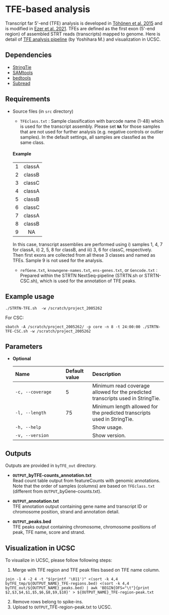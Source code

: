 # TFE-based analysis

Transcript far 5'-end (TFE) analysis is developed in [Töhönen et al. 2015](https://doi.org/10.1038/ncomms9207) and is modified in [Ezer et al. 2021](https://doi.org/10.1016/j.xpro.2021.100995). TFEs are defined as the first exon (5'-end region) of assembled STRT reads (transcripts) mapped to genome. Here is detail of [TFE analysis pipeline](https://github.com/my0916/STRT2) (by Yoshihara M.) and visualization in UCSC.

## Dependencies
- [StringTie](https://ccb.jhu.edu/software/stringtie/)
- [SAMtools](http://samtools.sourceforge.net/)
- [bedtools](https://bedtools.readthedocs.io/en/latest/)
- [Subread](http://subread.sourceforge.net/)

## Requirements
- Source files (in `src` directory)
  - `TFEclass.txt` : Sample classification with barcode name (1-48) which is used for the transcript assembly. Please set __`NA`__ for those samples that are not used for further analysis (e.g. negative controls or outlier samples). In the default settings, all samples are classfied as the same class.
   #### Example
     |     |     |
     | :-: | :-: |
     | 1 | classA | 
     | 2 | classB | 
     | 3 | classC | 
     | 4 | classA | 
     | 5 | classB | 
     | 6 | classC | 
     | 7 | classA | 
     | 8 | classB | 
     | 9 | NA | 
    
  In this case, transcript assemblies are performed using i) samples 1, 4, 7 for classA, ii) 2, 5, 8 for classB, and iii) 3, 6 for classC, respectively. Then first exons are collected from all these 3 classes and named as TFEs. Sample 9 is not used for the analysis. 
  - `refGene.txt`, `knowngene-names.txt`,  `ens-genes.txt`, or `Gencode.txt`  : Prepared within the STRTN NextSeq-pipeline (STRTN.sh or STRTN-CSC.sh), which is used for the annotation of TFE peaks.
  
## Example usage
```
./STRTN-TFE.sh  -w /scratch/project_2005262
```
For CSC:
```
sbatch -A /scratch/project_2005262/ -p core -n 8 -t 24:00:00 ./STRTN-TFE-CSC.sh -w /scratch/project_2005262
```

## Parameters
- __Optional__

   | Name&nbsp;&nbsp;&nbsp;&nbsp;&nbsp;&nbsp;&nbsp;&nbsp;&nbsp;&nbsp;&nbsp;&nbsp;&nbsp;&nbsp;&nbsp;&nbsp;&nbsp;&nbsp;&nbsp;&nbsp;&nbsp;&nbsp;&nbsp;|Default value|Description|
   | :--- | :--- | :--- |
   | `-c, --coverage` | 5 | Minimum read coverage allowed for the predicted transcripts used in StringTie.|
   | `-l, --length` | 75 | Minimum length allowed for the predicted transcripts used in StringTie.|
   | `-h, --help`| | Show usage.|
   | `-v, --version`| | Show version.|

## Outputs
Outputs are provided in `byTFE_out` directory.

- __`OUTPUT`\_byTFE-counts_annotation.txt__ <br>
Read count table output from featureCounts with genomic annotations. Note that the order of samples (columns) are based on `TFEclass.txt` (different from `OUTPUT`\_byGene-counts.txt).

- __`OUTPUT`\_annotation.txt__ <br>
TFE annotation output containing gene name and transcript ID or chromosome position, strand and annotation detail.

- __`OUTPUT`\_peaks.bed__ <br>
TFE peaks output containing chromosome, chromosome positions of peak, TFE name, score and strand.

## Visualization in UCSC
To visualize in UCSC, please follow following steps:

1. Merge with TFE region and TFE peak files based on TFE name column.
```
join -1 4 -2 4 -t "$(printf '\011')" <(sort -k 4,4 byTFE_tmp/${OUTPUT_NAME}_TFE-regions.bed) <(sort -k 4,4 byTFE_out/${OUTPUT_NAME}_peaks.bed) | awk 'BEGIN{OFS="\t"}{print $2,$3,$4,$1,$5,$6,$8,$9,$10}' > ${OUTPUT_NAME}_TFE-region-peak.txt 
```
2. Remove rows belong to spike-ins.
3. Upload to `OUTPUT`\_TFE-region-peak.txt to UCSC.
